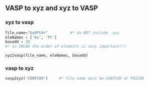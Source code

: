 ## VASP to xyz and xyz to VASP

### xyz to vasp
```python
file_name="Au9Pt4+"          #* do NOT include .xyz
eleNames = ['Au', 'Pt']
boxadd = 20
#! in INCAR the order of elements is very important!!!

xyz2vasp(file_name, eleNames, boxadd)
```

### vasp to xyz
```python
vasp2xyz('CONTCAR')     #* file name must be CONTCAR or POSCAR
```